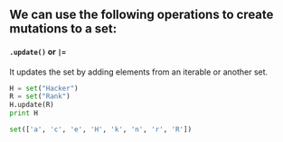 ## We can use the following operations to create mutations to a set:

####  `.update()` or `|=`
It updates the set by adding elements from an iterable or another set.
```Python
H = set("Hacker")
R = set("Rank")
H.update(R)
print H

set(['a', 'c', 'e', 'H', 'k', 'n', 'r', 'R'])

```
